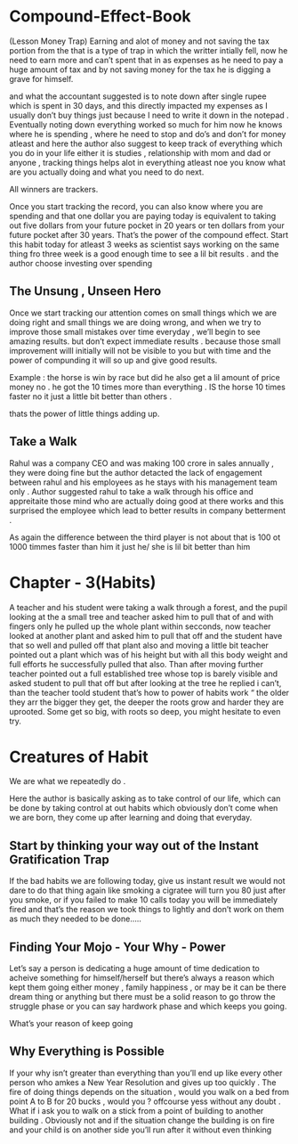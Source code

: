# Compound-Effect-Book
(Lesson Money Trap)
Earning and alot of money and not saving the tax portion from the that is a type of trap in which the writter intially fell, now he need to earn more and can’t spent that in as expenses as he need to pay a huge amount of tax and by not saving money for the tax he is digging a grave for himself.

and what the accountant suggested is to note down after single rupee which is spent in 30 days, and this directly impacted my expenses as I usually don’t buy things just because I need to write it down in the notepad . Eventually noting down everything worked so much for him now he knows where he is spending , where he need to stop and do’s and don’t for money atleast and here the author also suggest to keep track of everything which you do in your life either it is studies , relationship with mom and dad or anyone , tracking things helps alot in everything atleast noe you know what are you actually doing and what you need to do next.

All winners are trackers.

Once you start tracking the record, you can also know where you are spending and that one dollar you are paying today is equivalent to taking out five dollars from your future pocket in 20 years or ten dollars from your future pocket after 30 years. That’s the power of the compound effect. Start this habit today for atleast 3 weeks as scientist says working on the same thing fro three week is a good enough time to see a lil bit results . and the author choose investing over spending 

## The Unsung , Unseen Hero

Once we start tracking our attention comes on small things which we are doing right and small things we are doing wrong, and when we try to improve those small mistakes over time everyday , we’ll begin to see amazing results. but don’t expect immediate results .  because those small improvement willl initially will not be visible to you but with time and the power of compunding it will so up and give good results.

Example : the horse is win by race but did he also get a lil amount of price money no . he got the 10 times more than everything . IS the horse 10 times faster no it just a little bit better than others .

thats the power of little things adding up. 

## Take a Walk

Rahul was a company CEO and was making 100 crore in sales annually , they were doing fine but the author detacted the lack of engagement between rahul and his employees as he stays with his management team only . Author suggested rahul to take a walk through his office and appreitaite those mind who are actually doing good at there works and this surprised the employee which lead to better results in company betterment . 

As again the difference between the third player is not about that is 100 ot 1000 timmes faster than him it just he/ she is lil bit better than him

# Chapter - 3(Habits)

A teacher and his student were taking a walk through a forest, and the pupil looking at the a small tree and teacher asked him to pull that of and with fingers only he pulled up the whole plant within secconds, now teacher looked at another plant and asked him to pull that off and the student have that so well and pulled off that plant also and moving a little bit teacher pointed out a plant which was of his height but with all this body weight and full efforts he successfully pulled that also. Than after moving further teacher pointed out a full established tree whose top is barely visible and asked student to pull that off but after looking at the tree he replied i can’t, than the teacher toold student that’s how to power of habits work “ the older they arr the bigger they get, the deeper the roots grow and harder they are uprooted. Some get so big, with roots so deep, you might hesitate to even try.

# Creatures of Habit

We are what we repeatedly do .

Here the author is basically asking as to take control of our life, which can be done by taking control at out habits which obviously don’t come when we are born, they come up after learning and doing that everyday.

## Start by thinking your way out of the Instant Gratification Trap

If the bad habits we are following today, give us instant result we would not dare to do that thing again like smoking a cigratee will turn you 80 just after you smoke,  or if you failed to make 10 calls today you will be immediately fired and that’s the reason we took things to lightly and don’t work on them as much they needed to be done…..

## Finding Your Mojo - Your Why - Power

Let’s say a person is dedicating a huge amount of time dedication to acheive something for himself/herself but there’s always a reason which kept them going either money , family happiness , or may be it can be there dream thing or anything but there must be a solid reason to go throw the struggle phase or you can say hardwork phase and which keeps you going. 

What’s your reason of keep going

## Why Everything is Possible

If your why isn’t greater than everything than you’ll end up like every other person who amkes a New Year Resolution and gives up too quickly . The fire of doing things depends on the situation , would you walk on a bed from point A to B for 20 bucks , would you ? offcourse yess without any doubt . What if i ask you to walk on a stick from a point of building to another building . Obviously not and if the situation change the building is on fire and your child is on another side you’ll run after it without even thinking
